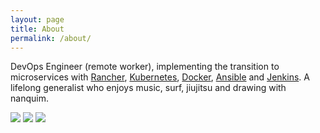 ```yaml
---
layout: page
title: About
permalink: /about/
---
```


DevOps Engineer (remote worker), implementing the transition to microservices with [Rancher](http://rancher.com), [Kubernetes](http://kubernetes.io), [Docker](http://docker.io), [Ansible](https://www.ansible.com) and [Jenkins](https://jenkins.io). A lifelong generalist who enjoys music, surf, jiujitsu and drawing with nanquim.
	
![](https://i.imgsafe.org/60/607aec4f21.png)
![](https://i.imgsafe.org/60/6078e2a31f.png)
![](https://i.imgsafe.org/60/60775a2051.png)

